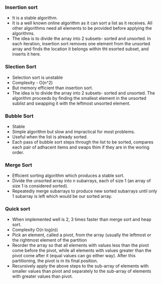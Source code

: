 ### Insertion sort

- It is a stable algorithm.
- It is a well known online algorithm as it can sort a list as it receives. All other algorithms need all elements to be provided before applying the algorithms.
- The idea is to divide the array into 2 subsets- sorted and unsorted. In each iteration, insertion sort removes one element from the unsorted array and finds the location it belongs within tht esorted subset, and inserts it here.

### Slection Sort 

- Selection sort is unstable
- Complexity - O(n^2)
- But memory efficient than insertion sort.
- The idea is to divide the array into 2 subsets- sorted and unsorted. The algorithm proceeds by finding the smallest element in the unsorted sublist and swapping it with the leftmost unsorted element.


### Bubble Sort

- Stable
- Simple algorithm but slow and impractical for most problems.
- Useful when the list is already sorted.
- Each pass of bubble sort steps through the list to be sorted, compares each pair of adhacent items and swaps thim if they are in the woring order.

### Merge Sort

- Efficient sorting algorithm which produces a stable sort.
- Divide the unsorted array into n subarrays, each of size 1 (an array of size 1 is considered sorted).
- Repeatedly merge subarrays to produce new sorted subarrays until only 1 subarray is left which would be our sorted array.

### Quick sort

- When implemented well is 2, 3 times faster than merge sort and heap sort.
- Complexity O(n log(n))
- Pick an element, called a pivot, from the array (usually the leftmost or the rightmost element of the partition
- Reorder the array so that all elements with values less than the pivot come before the pivot, while all elements with values greater than the pivot come after it (equal values can go either way). After this partitioning, the pivot is in its final position.
- Recursively apply the above steps to the sub-array of elements with smaller values than pivot and separately to the sub-array of elements with greater values than pivot.

